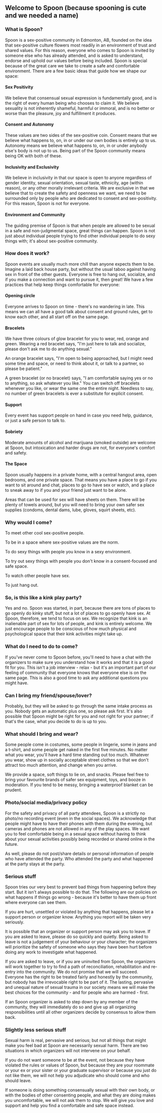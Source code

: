 ## Welcome to Spoon (because spooning is cute and we needed a name)

### What is Spoon?
Spoon is a sex-positive community in Edmonton, AB, founded on the idea that sex-positive culture flowers most readily in an environment of trust and shared values. For this reason, everyone who comes to Spoon is invited by someone else who has already attended, and is asked to understand, endorse and uphold our values before being included. Spoon is special because of the great care we take to create a safe and comfortable environment. There are a few basic ideas that guide how we shape our space:


#### Sex Positivity
We believe that consensual sexual expression is fundamentally good, and is the right of every human being who chooses to claim it. We believe sexuality is not inherently shameful, harmful or immoral, and is no better or worse than the pleasure, joy and fulfillment it produces.

#### Consent and Autonomy
These values are two sides of the sex-positive coin. Consent means that we believe what happens to, on, in or under our own bodies is entirely up to us. Autonomy means we believe what happens to, on, in or under anybody else's body is not up to us. Being part of the Spoon community means being OK with both of these.

#### Inclusivity and Exclusivity
We believe in inclusivity in that our space is open to anyone regardless of gender identity, sexual orientation, sexual taste, ethnicity, age (within reason), or any other morally irrelevant criteria. We are exclusive in that we believe that to create the safety and openness we want, we need to be surrounded only by people who are dedicated to consent and sex-positivity. For this reason, Spoon is not for everyone.

#### Environment and Community
The guiding premise of Spoon is that when people are allowed to be sexual in a safe and non-judgmental space, great things can happen. Spoon is not just about individual people trying to find other individual people to do sexy things with; it's about sex-positive community.

### How does it work?
Spoon events are usually much more chill than anyone expects them to be. Imagine a laid back house party, but without the usual taboo against having sex in front of the other guests. Everyone is free to hang out, socialize, and if you make a connection and want to pursue it, then great! We have a few practices that help keep things comfortable for everyone:

#### Opening circle
Everyone arrives to Spoon on time - there's no wandering in late. This means we can all have a good talk about consent and ground rules, get to know each other, and all start off on the same page.

#### Bracelets
We have three colours of glow bracelet for you to wear, red, orange and green. Wearing a red bracelet says, "I'm just here to talk and socialize, please don't ask me to do anything sexual."

An orange bracelet says, "I'm open to being approached, but I might need some time and space, or need to think about it, or talk to a partner, so please be patient."

A green bracelet (or no bracelet) says, "I am comfortable saying yes or no to anything, so ask whatever you like." You can switch off bracelets whenever you like, or wear the same one the entire night. Needless to say, no number of green bracelets is ever a substitute for explicit consent.

#### Support
Every event has support people on hand in case you need help, guidance, or just a safe person to talk to.

#### Sobriety
Moderate amounts of alcohol and marijuana (smoked outside) are welcome at Spoon, but intoxication and harder drugs are not, for everyone's comfort and safety.

#### The Space
Spoon usually happens in a private home, with a central hangout area, open bedrooms, and one private space. That means you have a place to go if you want to sit around and chat, places to go to have sex or watch, and a place to sneak away to if you and your friend just want to be alone.

Areas that can be used for sex will have sheets on them. There will be plenty of towels around, but you will need to bring your own safer sex supplies (condoms, dental dams, lube, gloves, squirt sheets, etc).

### Why would I come?
To meet other cool sex-positive people.

To be in a space where sex-positive values are the norm.

To do sexy things with people you know in a sexy environment.

To try out sexy things with people you don't know in a consent-focused and safe space.

To watch other people have sex.

To just hang out.

### So, is this like a kink play party?
Yes and no. Spoon was started, in part, because there are tons of places to go openly do kinky stuff, but not a lot of places to go openly have sex. At Spoon, therefore, we tend to focus on sex. We recognize that kink is an inalienable part of sex for lots of people, and kink is entirely welcome. We just encourage people to be conscious of how much physical and psychological space that their kink activities might take up.

### What do I need to do to come?
If you've never come to Spoon before, you'll need to have a chat with the organizers to make sure you understand how it works and that it is a good fit for you. This isn't a job interview - relax - but it's an important part of our feeling of community that everyone knows that everyone else is on the same page. This is also a good time to ask any additional questions you might have.

### Can I bring my friend/spouse/lover?
Probably, but they will be asked to go through the same intake process as you. Nobody gets an automatic plus one, so please ask first. It's also possible that Spoon might be right for you and not right for your partner; if that's the case, what you decide to do is up to you.

### What should I bring and wear?
Some people come in costumes, some people in lingerie, some in jeans and a t-shirt, and some people get naked in the first five minutes. No matter what you wear, you'll have a hard time standing out too much. Whatever you wear, show up in socially acceptable street clothes so that we don't attract too much attention, and change when you arrive.

We provide a space, soft things to lie on, and snacks. Please feel free to bring your favourite brands of safer sex equipment, toys, and booze in moderation. If you tend to be messy, bringing a waterproof blanket can be prudent.

### Photo/social media/privacy policy
For the safety and privacy of all party attendees, Spoon is a strictly no photo/no recording event (even in the social spaces). We acknowledge that people might have to have their phones with them during the evening, but cameras and phones are not allowed in any of the play spaces. We want you to feel comfortable being in a sexual space without having to think about your sexual activities possibly being recorded or shared online in the future.

As well, please do not post/share details or personal information of people who have attended the party. Who attended the party and what happened at the party stays at the party.

### Serious stuff
Spoon tries our very best to prevent bad things from happening before they start. But it isn't always possible to do that. The following are our policies on what happens if things go wrong - because it's better to have them up front where everyone can see them.

If you are hurt, unsettled or violated by anything that happens, please let a support person or organizer know. Anything you report will be taken very seriously.

It is possible that an organizer or support person may ask you to leave. If you are asked to leave, please do so quickly and quietly. Being asked to leave is not a judgement of your behaviour or your character; the organizers will prioritize the safety of someone who says they have been hurt before doing any work to investigate what happened.

If you are asked to leave, or if you are uninvited from Spoon, the organizers will work together to try to find a path of reconciliation, rehabilitation and re-entry into the community. We do not promise that we will succeed. Everyone has the right to be treated fairly and honestly by the community, but nobody has the irrevocable right to be part of it. The lasting, pervasive and unequal nature of sexual trauma in our society means we will make the best choices for the community - and for people who are harmed - first.

If an Spoon organizer is asked to step down by any member of the community, they will immediately do so and give up all organizing responsibilities until all other organizers decide by consensus to allow them back.

### Slightly less serious stuff
Sexual harm is real, pervasive and serious; but not all things that might make you feel bad at Spoon are necessarily sexual harm. There are two situations in which organizers will not intervene on your behalf.

If you do not want someone to be at the event, not because they have violated the rules or values of Spoon, but because they are your roommate or your ex or your sister or your graduate supervisor or because you just do not like them, we will not help you adjudicate who should come and who should leave.

If someone is doing something consensually sexual with their own body, or with the bodies of other consenting people, and what they are doing makes you uncomfortable, we will not ask them to stop. We will give you love and support and help you find a comfortable and safe space instead.

